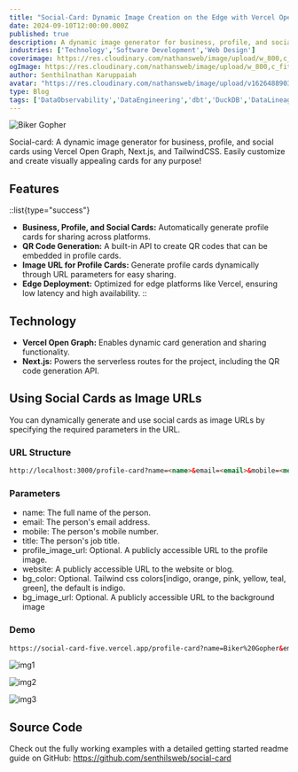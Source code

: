 ```yaml
---
title: "Social-Card: Dynamic Image Creation on the Edge with Vercel Open Graph"
date: 2024-09-10T12:00:00.000Z
published: true
description: A dynamic image generator for business, profile, and social cards using Vercel Open Graph, Next.js, and TailwindCSS. Easily customize and create visually appealing cards for any purpose.
industries: ['Technology','Software Development','Web Design']
coverimage: https://res.cloudinary.com/nathansweb/image/upload/w_800,c_fit,l_text:Arial_60_bold:Social-Card:%20Dynamic%20Image%20Creation%20on%20the%20Edge%20with%20Vercel%20Open%20Graph,g_north_east,x_30,y_40/v1711924071/senthilsweb-scl-card-template_cyxogj.webp
ogImage: https://res.cloudinary.com/nathansweb/image/upload/w_800,c_fit,l_text:Arial_60_bold:Deploying%20Pentaho%20Carte%20Server%20on%20Fly.io%20with%20Firecracker%20VM,g_north_east,x_30,y_40/v1711924071/senthilsweb-scl-card-template_cyxogj.webp
author: Senthilnathan Karuppaiah
avatar: "https://res.cloudinary.com/nathansweb/image/upload/v1626488903/profile/Senthil-profile-picture-01_al07i5.jpg"
type: Blog
tags: ['DataObservability','DataEngineering','dbt','DuckDB','DataLineage','Analytics','DataLake','BusinessMetadataManagement','Vue.js','Nuxt.js','Open Source','Web Development','Low Code Platform']
---
```


![Biker Gopher](/i/blog/Social-Card_Dynamic_Image_Creation_banner.PNG)

Social-card: A dynamic image generator for business, profile, and social cards using Vercel Open Graph, Next.js, and TailwindCSS. Easily customize and create visually appealing cards for any purpose! 

## Features

::list{type="success"}
- **Business, Profile, and Social Cards:** Automatically generate profile cards for sharing across platforms.
- **QR Code Generation:** A built-in API to create QR codes that can be embedded in profile cards.
- **Image URL for Profile Cards:** Generate profile cards dynamically through URL parameters for easy sharing.
- **Edge Deployment:** Optimized for edge platforms like Vercel, ensuring low latency and high availability.
::

## Technology
- **Vercel Open Graph:** Enables dynamic card generation and sharing functionality.
- **Next.js:** Powers the serverless routes for the project, including the QR code generation API.

## Using Social Cards as Image URLs

You can dynamically generate and use social cards as image URLs by specifying the required parameters in the URL.

### URL Structure

```html 
http://localhost:3000/profile-card?name=<name>&email=<email>&mobile=<mobile>&title=<title>&profile_image_url=<profile_image_url>&website=<website>
```

### Parameters

- name: The full name of the person.
- email: The person's email address.
- mobile: The person's mobile number.
- title: The person's job title.
- profile_image_url: Optional. A publicly accessible URL to the profile image.
- website: A publicly accessible URL to the website or blog.
- bg_color: Optional. Tailwind css colors[indigo, orange, pink, yellow, teal, green], the default is indigo.
- bg_image_url: Optional. A publicly accessible URL to the background image

### Demo

```html 
https://social-card-five.vercel.app/profile-card?name=Biker%20Gopher&email=biker.gopher@email.com&mobile=%2B1%20222-222-2222&title=Solutions%20Architect&profile_image_url=https://github.com/ashleymcnamara/gophers/blob/master/Biker_Gopher.png?raw=true&website=www.senthilsweb.com&bg_color=pink
```

![img1](/i/blog/Social-Card_Dynamic_Image_Creation_1.PNG)

![img2](/i/blog/Social-Card_Dynamic_Image_Creation_2.PNG)

![img3](/i/blog/Social-Card_Dynamic_Image_Creation_3.PNG)

## Source Code

Check out the fully working examples with a detailed getting started readme guide on GitHub: https://github.com/senthilsweb/social-card
